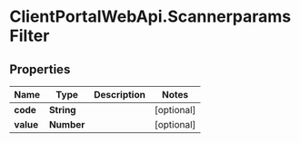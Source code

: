 # ClientPortalWebApi.ScannerparamsFilter

## Properties
Name | Type | Description | Notes
------------ | ------------- | ------------- | -------------
**code** | **String** |  | [optional] 
**value** | **Number** |  | [optional] 


